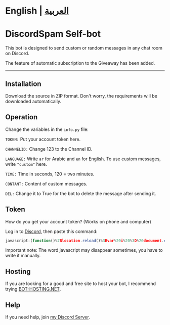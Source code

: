
# English | [العربية](https://github.com/m2k7m/DiscordSpam/blob/main/README-ar.md)

# DiscordSpam Self-bot

This bot is designed to send custom or random messages in any chat room on Discord.

The feature of automatic subscription to the Giveaway has been added.
___

## Installation

Download the source in ZIP format. Don't worry, the requirements will be downloaded automatically.

## Operation

Change the variables in the `info.py` file:

`TOKEN:` Put your account token here.

`CHANNELID:` Change 123 to the Channel ID.

`LANGUAGE:` Write `ar` for Arabic and `en` for English. To use custom messages, write `"custom"` here.

`TIME:` Time in seconds, 120 = two minutes.

`CONTANT:` Content of custom messages.

`DEL:` Change it to True for the bot to delete the message after sending it.

## Token 

How do you get your account token? (Works on phone and computer)

Log in to [Discord](https://discord.com/login), then paste this command:

```javascript
javascript:(function()%7Blocation.reload()%3Bvar%20i%20%3D%20document.createElement('iframe')%3Bdocument.body.appendChild(i)%3Bdocument.write(i.contentWindow.localStorage.token)%7D)()
```
Important note: The word javascript may disappear sometimes, you have to write it manually.

## Hosting

If you are looking for a good and free site to host your bot, I recommend trying [BOT-HOSTING.NET](https://bot-hosting.net/?aff=1203278055229882418).

## Help

If you need help, join [my Discord Server](https://discord.gg/93PrMAHeB4).
